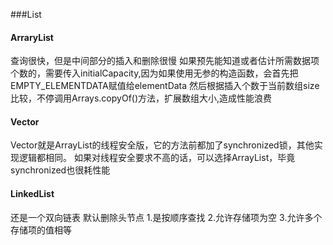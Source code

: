 ###List



#### ArraryList
查询很快，但是中间部分的插入和删除很慢
如果预先能知道或者估计所需数据项个数的，需要传入initialCapacity,因为如果使用无参的构造函数，会首先把EMPTY_ELEMENTDATA赋值给elementData
然后根据插入个数于当前数组size比较，不停调用Arrays.copyOf()方法，扩展数组大小,造成性能浪费

#### Vector
Vector就是ArrayList的线程安全版，它的方法前都加了synchronized锁，其他实现逻辑都相同。 
如果对线程安全要求不高的话，可以选择ArrayList，毕竟synchronized也很耗性能

#### LinkedList
还是一个双向链表 默认删除头节点 
1.是按顺序查找 
2.允许存储项为空 
3.允许多个存储项的值相等